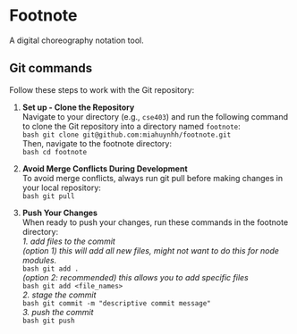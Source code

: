 # Footnote
A digital choreography notation tool.

## Git commands
Follow these steps to work with the Git repository:

1. **Set up - Clone the Repository** <br>
  Navigate to your directory (e.g., ```cse403```) and run the following command to clone the Git repository into a directory named ```footnote```: <br>
  ```bash git clone git@github.com:miahuynhh/footnote.git``` <br>
  Then, navigate to the footnote directory:<br>
  ```bash cd footnote``` <br>

2. **Avoid Merge Conflicts During Development** <br>
  To avoid merge conflicts, always run git pull before making changes in your local repository: <br>
  ```bash git pull``` <br>

3. **Push Your Changes** <br>
  When ready to push your changes, run these commands in the footnote directory: <br>
  *1. add files to the commit* <br>
    *(option 1) this will add all new files, might not want to do this for node modules.* <br>
  ```bash git add .``` <br>
    *(option 2: recommended) this allows you to add specific files* <br>
  ```bash git add <file_names>``` <br>
  *2. stage the commit* <br>
  ```bash git commit -m "descriptive commit message"``` <br>
  *3. push the commit* <br>
  ```bash git push``` <br>